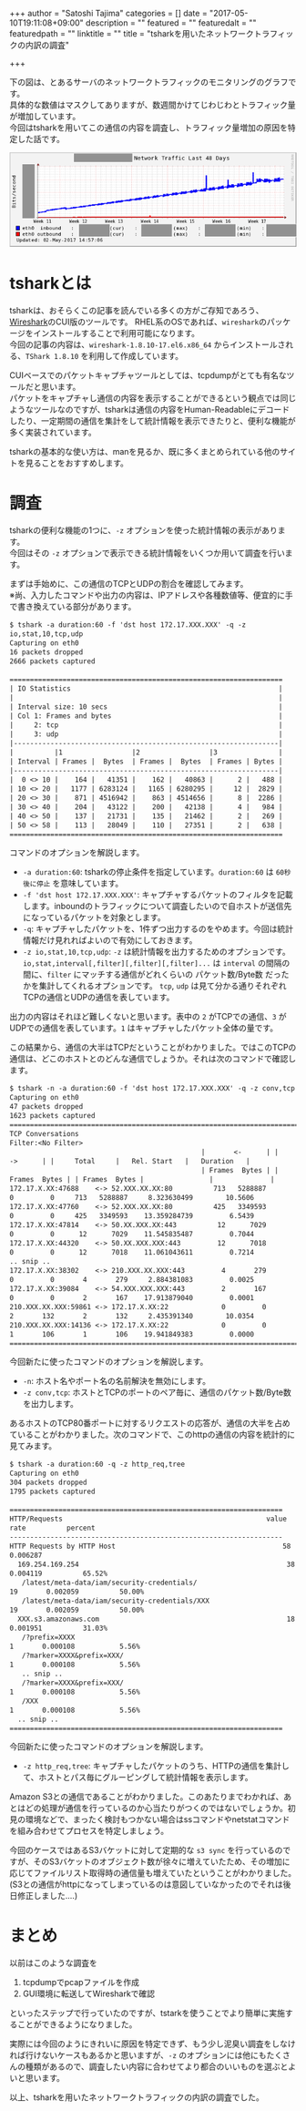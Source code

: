 +++
author = "Satoshi Tajima"
categories = []
date = "2017-05-10T19:11:08+09:00"
description = ""
featured = ""
featuredalt = ""
featuredpath = ""
linktitle = ""
title = "tsharkを用いたネットワークトラフィックの内訳の調査"

+++

下の図は、とあるサーバのネットワークトラフィックのモニタリングのグラフです。  
具体的な数値はマスクしてありますが、数週間かけてじわじわとトラフィック量が増加しています。  
今回はtsharkを用いてこの通信の内容を調査し、トラフィック量増加の原因を特定した話です。  

![traffic.png](./traffic.png)

# tsharkとは

tsharkは、おそらくこの記事を読んでいる多くの方がご存知であろう、[Wireshark](https://www.wireshark.org/)のCUI版のツールです。
RHEL系のOSであれば、`wireshark`のパッケージをインストールすることで利用可能になります。  
今回の記事の内容は、`wireshark-1.8.10-17.el6.x86_64` からインストールされる、`TShark 1.8.10` を利用して作成しています。  

CUIベースでのパケットキャプチャツールとしては、tcpdumpがとても有名なツールだと思います。  
パケットをキャプチャし通信の内容を表示することができるという観点では同じようなツールなのですが、tsharkは通信の内容をHuman-Readableにデコードしたり、一定期間の通信を集計をして統計情報を表示できたりと、便利な機能が多く実装されています。  

tsharkの基本的な使い方は、manを見るか、既に多くまとめられている他のサイトを見ることをおすすめします。  


# 調査

tsharkの便利な機能の1つに、`-z` オプションを使った統計情報の表示があります。  
今回はその `-z` オプションで表示できる統計情報をいくつか用いて調査を行います。

まずは手始めに、この通信のTCPとUDPの割合を確認してみます。  
※尚、入力したコマンドや出力の内容は、IPアドレスや各種数値等、便宜的に手で書き換えている部分があります。  

```text
$ tshark -a duration:60 -f 'dst host 172.17.XXX.XXX' -q -z io,stat,10,tcp,udp
Capturing on eth0
16 packets dropped
2666 packets captured

===================================================================
| IO Statistics                                                   |
|                                                                 |
| Interval size: 10 secs                                          |
| Col 1: Frames and bytes                                         |
|     2: tcp                                                      |
|     3: udp                                                      |
|-----------------------------------------------------------------|
|          |1                 |2                 |3               |
| Interval | Frames |  Bytes  | Frames |  Bytes  | Frames | Bytes |
|-----------------------------------------------------------------|
|  0 <> 10 |    164 |   41351 |    162 |   40863 |      2 |   488 |
| 10 <> 20 |   1177 | 6283124 |   1165 | 6280295 |     12 |  2829 |
| 20 <> 30 |    871 | 4516942 |    863 | 4514656 |      8 |  2286 |
| 30 <> 40 |    204 |   43122 |    200 |   42138 |      4 |   984 |
| 40 <> 50 |    137 |   21731 |    135 |   21462 |      2 |   269 |
| 50 <> 58 |    113 |   28049 |    110 |   27351 |      2 |   638 |
===================================================================
```

コマンドのオプションを解説します。  

* `-a duration:60`: tsharkの停止条件を指定しています。`duration:60` は `60秒後に停止` を意味しています。
* `-f 'dst host 172.17.XXX.XXX'`: キャプチャするパケットのフィルタを記載します。inboundのトラフィックについて調査したいので自ホストが送信先になっているパケットを対象とします。
* `-q`: キャプチャしたパケットを、1件ずつ出力するのをやめます。今回は統計情報だけ見れればよいので有効にしておきます。
* `-z io,stat,10,tcp,udp`: `-z` は統計情報を出力するためのオプションです。 `io,stat,interval[,filter][,filter][,filter]...` は `interval` の間隔の間に、`filter` にマッチする通信がどれくらいの パケット数/Byte数 だったかを集計してくれるオプションです。 `tcp`, `udp` は見て分かる通りそれぞれ TCPの通信とUDPの通信を表しています。

出力の内容はそれほど難しくないと思います。表中の `2` がTCPでの通信、`3` がUDPでの通信を表しています。`1` はキャプチャしたパケット全体の量です。


この結果から、通信の大半はTCPだということがわかりました。ではこのTCPの通信は、どこのホストとのどんな通信でしょうか。それは次のコマンドで確認します。

```text
$ tshark -n -a duration:60 -f 'dst host 172.17.XXX.XXX' -q -z conv,tcp
Capturing on eth0
47 packets dropped
1623 packets captured
================================================================================
TCP Conversations
Filter:<No Filter>
                                               |       <-      | |       ->      | |     Total     |   Rel. Start   |   Duration   |
                                               | Frames  Bytes | | Frames  Bytes | | Frames  Bytes |                |              |
172.17.X.XX:47688    <-> 52.XXX.XX.XX:80          713   5288887       0         0     713   5288887     8.323630499        10.5606
172.17.X.XX:47760    <-> 52.XXX.XX.XX:80          425   3349593       0         0     425   3349593    13.359284739         6.5439
172.17.X.XX:47814    <-> 50.XX.XXX.XX:443          12      7029       0         0      12      7029    11.545835487         0.7044
172.17.X.XX:44320    <-> 50.XX.XXX.XXX:443         12      7018       0         0      12      7018    11.061043611         0.7214
.. snip ..
172.17.X.XX:38302    <-> 210.XXX.XX.XXX:443         4       279       0         0       4       279     2.884381083         0.0025
172.17.X.XX:39084    <-> 54.XXX.XXX.XXX:443         2       167       0         0       2       167    17.913879040         0.0001
210.XXX.XX.XXX:59861 <-> 172.17.X.XX:22             0         0       2       132       2       132     2.435391340        10.0354
210.XXX.XX.XXX:14136 <-> 172.17.X.XX:22             0         0       1       106       1       106    19.941849383         0.0000
================================================================================
```

今回新たに使ったコマンドのオプションを解説します。  

* `-n`: ホスト名やポート名の名前解決を無効にします。  
* `-z conv,tcp`: ホストとTCPのポートのペア毎に、通信のパケット数/Byte数を出力します。  

あるホストのTCP80番ポートに対するリクエストの応答が、通信の大半を占めていることがわかりました。次のコマンドで、このhttpの通信の内容を統計的に見てみます。


```text
$ tshark -a duration:60 -q -z http_req,tree
Capturing on eth0
304 packets dropped
1795 packets captured

===================================================================
HTTP/Requests                                                  value             rate          percent
-------------------------------------------------------------------
HTTP Requests by HTTP Host                                         58       0.006287
  169.254.169.254                                                   38       0.004119          65.52%
   /latest/meta-data/iam/security-credentials/                       19       0.002059          50.00%
   /latest/meta-data/iam/security-credentials/XXX                    19       0.002059          50.00%
  XXX.s3.amazonaws.com                                              18       0.001951          31.03%
   /?prefix=XXXX                                                      1       0.000108           5.56%
   /?marker=XXXX&prefix=XXX/                                          1       0.000108           5.56%
   .. snip ..
   /?marker=XXXX&prefix=XXX/                                          1       0.000108           5.56%
   /XXX                                                               1       0.000108           5.56%
  .. snip ..
===================================================================
```

今回新たに使ったコマンドのオプションを解説します。  

* `-z http_req,tree`: キャプチャしたパケットのうち、HTTPの通信を集計して、ホストとパス毎にグルーピングして統計情報を表示します。

Amazon S3との通信であることがわかりました。このあたりまでわかれば、あとはどの処理が通信を行っているのか心当たりがつくのではないでしょうか。初見の環境などで、まったく検討もつかない場合はssコマンドやnetstatコマンドを組み合わせてプロセスを特定しましょう。  

今回のケースではあるS3バケットに対して定期的な `s3 sync` を行っているのですが、そのS3バケットのオブジェクト数が徐々に増えていたため、その増加に応じてファイルリスト取得時の通信量も増えていたということがわかりました。(S3との通信がhttpになってしまっているのは意図していなかったのでそれは後日修正しました....)

# まとめ

以前はこのような調査を

1. tcpdumpでpcapファイルを作成
2. GUI環境に転送してWiresharkで確認

といったステップで行っていたのですが、tstarkを使うことでより簡単に実施することができるようになりました。

実際には今回のようにきれいに原因を特定できず、もう少し泥臭い調査をしなければ行けないケースもあるかと思いますが、`-z` のオプションには他にもたくさんの種類があるので、調査したい内容に合わせてより都合のいいものを選ぶとよいと思います。

以上、tsharkを用いたネットワークトラフィックの内訳の調査でした。
